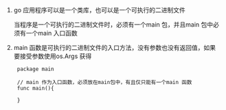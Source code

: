 1. go 应用程序可以是一个类库，也可以是一个可执行的二进制文件

   当程序是一个可执行的二进制文件时，必须有一个main 包，并且main 包中必须有一个main 入口函数

2. main 函数是可执行的二进制文件的入口方法，没有参数也没有返回值，如果要接受参数使用os.Args 获得

        package main

        // main 作为入口函数，必须放在main包中，有且仅只能有一个main 函数
        func main(){

        }